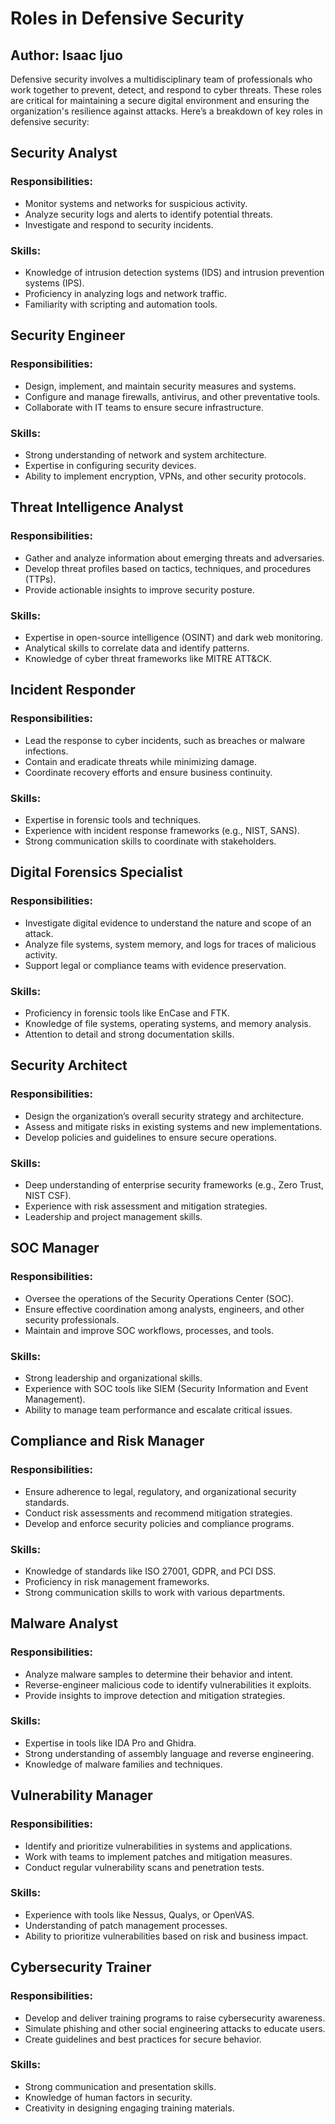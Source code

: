 <!DOCTYPE html>
<html lang="en">
<head>
<meta charset="UTF-8">
<meta name="viewport" content="width=device-width, initial-scale=1.0">
<meta name="title" content="Roles in Defensive Security">
<meta name="description" content="An in-depth exploration of key roles in defensive security to protect organizations against cyber threats.">
<meta name="keywords" content="Defensive Security, Cybersecurity Roles, Security Analyst, SOC Manager, Malware Analyst, Threat Intelligence, Incident Responder">
<meta name="author" content="Isaac Ijuo">
</head>
<body>
<h1>Roles in Defensive Security</h1>
<h2> Author: Isaac Ijuo </h2>
<p>Defensive security involves a multidisciplinary team of professionals who work together to prevent, detect, and respond to cyber threats. These roles are critical for maintaining a secure digital environment and ensuring the organization's resilience against attacks. Here’s a breakdown of key roles in defensive security:</p>

<h2><b>Security Analyst</b></h2>
<h3>Responsibilities:</h3>
<ul>
 <li>Monitor systems and networks for suspicious activity.</li>
<li>Analyze security logs and alerts to identify potential threats.</li>
<li>Investigate and respond to security incidents.</li>
</ul>
<h3>Skills:</h3>
<ul>
<li>Knowledge of intrusion detection systems (IDS) and intrusion prevention systems (IPS).</li>
<li>Proficiency in analyzing logs and network traffic.</li>
 <li>Familiarity with scripting and automation tools.</li>
</ul>

<h2><b>Security Engineer</b></h2>
    <h3>Responsibilities:</h3>
<ul>
 <li>Design, implement, and maintain security measures and systems.</li>
 <li>Configure and manage firewalls, antivirus, and other preventative tools.</li>
<li>Collaborate with IT teams to ensure secure infrastructure.</li>
</ul>
<h3>Skills:</h3>
<ul>
<li>Strong understanding of network and system architecture.</li>
<li>Expertise in configuring security devices.</li>
<li>Ability to implement encryption, VPNs, and other security protocols.</li>
</ul>

<h2><b> Threat Intelligence Analyst</b></h2>
<h3>Responsibilities:</h3>
<ul>
<li>Gather and analyze information about emerging threats and adversaries.</li>
<li>Develop threat profiles based on tactics, techniques, and procedures (TTPs).</li>
<li>Provide actionable insights to improve security posture.</li>
</ul>
<h3>Skills:</h3>
<ul>
<li>Expertise in open-source intelligence (OSINT) and dark web monitoring.</li>
<li>Analytical skills to correlate data and identify patterns.</li>
<li>Knowledge of cyber threat frameworks like MITRE ATT&CK.</li>
</ul>
<h2><b>Incident Responder</b></h2>
<h3>Responsibilities:</h3>
<ul>
<li>Lead the response to cyber incidents, such as breaches or malware infections.</li>
<li>Contain and eradicate threats while minimizing damage.</li>
<li>Coordinate recovery efforts and ensure business continuity.</li>
</ul>
<h3>Skills:</h3>
<ul>
<li>Expertise in forensic tools and techniques.</li>
<li>Experience with incident response frameworks (e.g., NIST, SANS).</li>
<li>Strong communication skills to coordinate with stakeholders.</li>
</ul>

<h2><b> Digital Forensics Specialist </b></h2>
<h3>Responsibilities:</h3>
<ul>
<li>Investigate digital evidence to understand the nature and scope of an attack.</li>
<li>Analyze file systems, system memory, and logs for traces of malicious activity.</li>
<li>Support legal or compliance teams with evidence preservation.</li>
 </ul>
<h3>Skills:</h3>
<ul>
<li>Proficiency in forensic tools like EnCase and FTK.</li>
<li>Knowledge of file systems, operating systems, and memory analysis.</li>
<li>Attention to detail and strong documentation skills.</li>
</ul>

<h2><b> Security Architect</b></h2>
<h3>Responsibilities:</h3>
<ul>
<li>Design the organization’s overall security strategy and architecture.</li>
<li>Assess and mitigate risks in existing systems and new implementations.</li>
<li>Develop policies and guidelines to ensure secure operations.</li>
</ul>
<h3>Skills:</h3>
<ul>
<li>Deep understanding of enterprise security frameworks (e.g., Zero Trust, NIST CSF).</li>
<li>Experience with risk assessment and mitigation strategies.</li>
<li>Leadership and project management skills.</li>
</ul>
<h2><b> SOC Manager </b></h2>
<h3>Responsibilities:</h3>
<ul>
<li>Oversee the operations of the Security Operations Center (SOC).</li>
<li>Ensure effective coordination among analysts, engineers, and other security professionals.</li>
<li>Maintain and improve SOC workflows, processes, and tools.</li>
    </ul>
<h3>Skills:</h3>
<ul>
<li>Strong leadership and organizational skills.</li>
<li>Experience with SOC tools like SIEM (Security Information and Event Management).</li>
<li>Ability to manage team performance and escalate critical issues.</li>
    </ul>   
<h2><b> Compliance and Risk Manager </b></h2>
    <h3>Responsibilities:</h3>
 <ul>
<li>Ensure adherence to legal, regulatory, and organizational security standards.</li>
 <li>Conduct risk assessments and recommend mitigation strategies.</li>
<li>Develop and enforce security policies and compliance programs.</li>
 </ul>
<h3>Skills:</h3>
 <ul>
 <li>Knowledge of standards like ISO 27001, GDPR, and PCI DSS.</li>
 <li>Proficiency in risk management frameworks.</li>
 <li>Strong communication skills to work with various departments.</li>
</ul>

<h2><b> Malware Analyst </b></h2>
<h3>Responsibilities:</h3>
<ul>
<li>Analyze malware samples to determine their behavior and intent.</li>
<li>Reverse-engineer malicious code to identify vulnerabilities it exploits.</li>
<li>Provide insights to improve detection and mitigation strategies.</li>
</ul>
<h3>Skills:</h3>
<ul>
<li>Expertise in tools like IDA Pro and Ghidra.</li>
<li>Strong understanding of assembly language and reverse engineering.</li>
<li>Knowledge of malware families and techniques.</li>
</ul>

<h2><b> Vulnerability Manager </b></h2>
<h3>Responsibilities:</h3>
<ul>
<li>Identify and prioritize vulnerabilities in systems and applications.</li>
<li>Work with teams to implement patches and mitigation measures.</li>
<li>Conduct regular vulnerability scans and penetration tests.</li>
</ul>
<h3>Skills:</h3>
<ul>
<li>Experience with tools like Nessus, Qualys, or OpenVAS.</li>
<li>Understanding of patch management processes.</li>
<li>Ability to prioritize vulnerabilities based on risk and business impact.</li>
</ul>
<h2><b> Cybersecurity Trainer </b></h2>
<h3>Responsibilities:</h3>
<ul>
<li>Develop and deliver training programs to raise cybersecurity awareness.</li>
<li>Simulate phishing and other social engineering attacks to educate users.</li>
<li>Create guidelines and best practices for secure behavior.</li>
</ul>
<h3>Skills:</h3>
<ul>
<li>Strong communication and presentation skills.</li>
<li>Knowledge of human factors in security.</li>
<li>Creativity in designing engaging training materials.</li>
</ul>